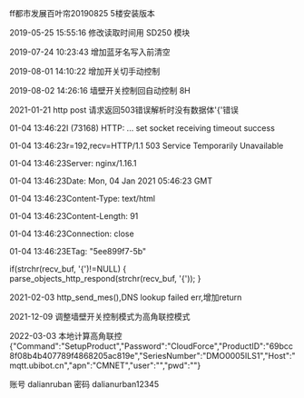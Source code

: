 ff都市发展百叶帘20190825   5楼安装版本

2019-05-25 15:55:16  修改读取时间用 SD250 模块

2019-07-24 10:23:43 增加蓝牙名写入前清空

2019-08-01 14:10:22 增加开关切手动控制

2019-08-02 14:26:16 墙壁开关控制回自动控制 8H

2021-01-21
http post 请求返回503错误解析时没有数据体'{'错误

01-04 13:46:22I (73168) HTTP: ... set socket receiving timeout success

01-04 13:46:23r=192,recv=HTTP/1.1 503 Service Temporarily Unavailable

01-04 13:46:23Server: nginx/1.16.1

01-04 13:46:23Date: Mon, 04 Jan 2021 05:46:23 GMT

01-04 13:46:23Content-Type: text/html

01-04 13:46:23Content-Length: 91

01-04 13:46:23Connection: close

01-04 13:46:23ETag: "5ee899f7-5b"

if(strchr(recv_buf, '{')!=NULL)
{
    parse_objects_http_respond(strchr(recv_buf, '{'));
}

2021-02-03
http_send_mes(),DNS lookup failed err,增加return

2021-12-09
调整墙壁开关控制模式为高角联控模式

2022-03-03
本地计算高角联控
{"Command":"SetupProduct","Password":"CloudForce","ProductID":"69bcc8f08b4b407789f4868205ac819e","SeriesNumber":"DMO0005ILS1","Host":"mqtt.ubibot.cn","apn":"CMNET","user":"","pwd":""}

账号 dalianruban
密码 dalianurban12345